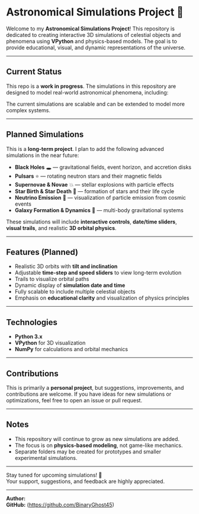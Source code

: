 
# Astronomical Simulations Project 🌌

Welcome to my **Astronomical Simulations Project**! This repository is dedicated to creating interactive 3D simulations of celestial objects and phenomena using **VPython** and physics-based models. The goal is to provide educational, visual, and dynamic representations of the universe.

---

## Current Status
This repo is a **work in progress**. The simulations in this repository are designed to model real-world astronomical phenomena, including:

The current simulations are scalable and can be extended to model more complex systems.

---

## Planned Simulations
This is a **long-term project**. I plan to add the following advanced simulations in the near future:

- **Black Holes** 🕳️ — gravitational fields, event horizon, and accretion disks
- **Pulsars** ⭐ — rotating neutron stars and their magnetic fields
- **Supernovae & Novae** 💥 — stellar explosions with particle effects
- **Star Birth & Star Death** 🌟 — formation of stars and their life cycle
- **Neutrino Emission** 🧬 — visualization of particle emission from cosmic events
- **Galaxy Formation & Dynamics** 🌌 — multi-body gravitational systems

These simulations will include **interactive controls**, **date/time sliders**, **visual trails**, and realistic **3D orbital physics**.

---

## Features (Planned)
- Realistic 3D orbits with **tilt and inclination**
- Adjustable **time-step and speed sliders** to view long-term evolution
- Trails to visualize orbital paths
- Dynamic display of **simulation date and time**
- Fully scalable to include multiple celestial objects
- Emphasis on **educational clarity** and visualization of physics principles

---

## Technologies
- **Python 3.x**
- **VPython** for 3D visualization
- **NumPy** for calculations and orbital mechanics

---

## Contributions
This is primarily a **personal project**, but suggestions, improvements, and contributions are welcome. If you have ideas for new simulations or optimizations, feel free to open an issue or pull request.

---

## Notes
- This repository will continue to grow as new simulations are added.
- The focus is on **physics-based modeling**, not game-like mechanics.
- Separate folders may be created for prototypes and smaller experimental simulations.

---

Stay tuned for upcoming simulations! 🚀  
Your support, suggestions, and feedback are highly appreciated.  

---

**Author:**   
**GitHub:** (https://github.com/BinaryGhost45)
